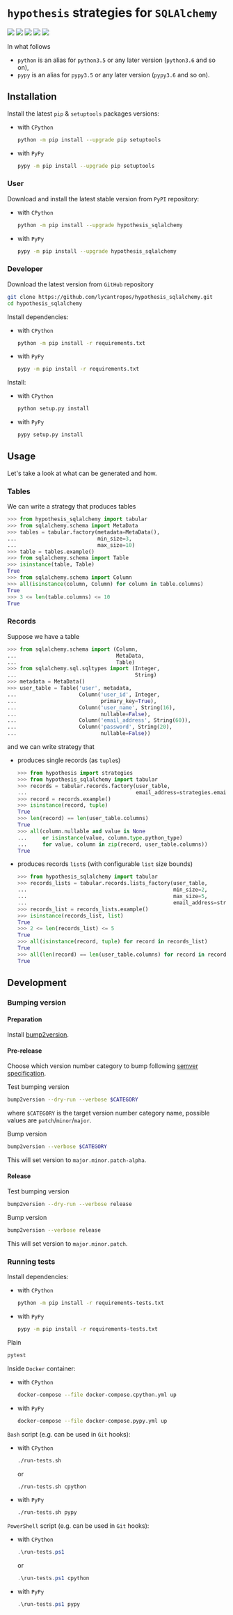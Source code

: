 `hypothesis` strategies for `SQLAlchemy`
========================================

[![](https://travis-ci.org/lycantropos/hypothesis_sqlalchemy.svg?branch=master)](https://travis-ci.org/lycantropos/hypothesis_sqlalchemy "Travis CI")
[![](https://dev.azure.com/lycantropos/hypothesis_sqlalchemy/_apis/build/status/lycantropos.hypothesis_sqlalchemy?branchName=master)](https://dev.azure.com/lycantropos/hypothesis_sqlalchemy/_build/latest?branchName=master "Azure Pipelines")
[![](https://codecov.io/gh/lycantropos/hypothesis_sqlalchemy/branch/master/graph/badge.svg)](https://codecov.io/gh/lycantropos/hypothesis_sqlalchemy "Codecov")
[![](https://img.shields.io/github/license/lycantropos/hypothesis_sqlalchemy.svg)](https://github.com/lycantropos/hypothesis_sqlalchemy/blob/master/LICENSE "License")
[![](https://badge.fury.io/py/hypothesis-sqlalchemy.svg)](https://badge.fury.io/py/hypothesis-sqlalchemy "PyPI")

In what follows
- `python` is an alias for `python3.5` or any later
version (`python3.6` and so on),
- `pypy` is an alias for `pypy3.5` or any later
version (`pypy3.6` and so on).

Installation
------------

Install the latest `pip` & `setuptools` packages versions:
- with `CPython`
  ```bash
  python -m pip install --upgrade pip setuptools
  ```
- with `PyPy`
  ```bash
  pypy -m pip install --upgrade pip setuptools
  ```

### User

Download and install the latest stable version from `PyPI` repository:
- with `CPython`
  ```bash
  python -m pip install --upgrade hypothesis_sqlalchemy
  ```
- with `PyPy`
  ```bash
  pypy -m pip install --upgrade hypothesis_sqlalchemy
  ```

### Developer

Download the latest version from `GitHub` repository
```bash
git clone https://github.com/lycantropos/hypothesis_sqlalchemy.git
cd hypothesis_sqlalchemy
```

Install dependencies:
- with `CPython`
  ```bash
  python -m pip install -r requirements.txt
  ```
- with `PyPy`
  ```bash
  pypy -m pip install -r requirements.txt
  ```

Install:
- with `CPython`
  ```bash
  python setup.py install
  ```
- with `PyPy`
  ```bash
  pypy setup.py install
  ```

Usage
-----

Let's take a look at what can be generated and how.

### Tables

We can write a strategy that produces tables
```python
>>> from hypothesis_sqlalchemy import tabular
>>> from sqlalchemy.schema import MetaData
>>> tables = tabular.factory(metadata=MetaData(),
...                          min_size=3,
...                          max_size=10)
>>> table = tables.example()
>>> from sqlalchemy.schema import Table
>>> isinstance(table, Table)
True
>>> from sqlalchemy.schema import Column
>>> all(isinstance(column, Column) for column in table.columns)
True
>>> 3 <= len(table.columns) <= 10
True

```

### Records

Suppose we have a table
```python
>>> from sqlalchemy.schema import (Column,
...                                MetaData,
...                                Table)
>>> from sqlalchemy.sql.sqltypes import (Integer,
...                                      String)
>>> metadata = MetaData()
>>> user_table = Table('user', metadata,
...                    Column('user_id', Integer,
...                           primary_key=True),
...                    Column('user_name', String(16),
...                           nullable=False),
...                    Column('email_address', String(60)),
...                    Column('password', String(20),
...                           nullable=False))

```
and we can write strategy that
* produces single records (as `tuple`s)
    ```python
    >>> from hypothesis import strategies
    >>> from hypothesis_sqlalchemy import tabular
    >>> records = tabular.records.factory(user_table, 
    ...                                   email_address=strategies.emails())
    >>> record = records.example()
    >>> isinstance(record, tuple)
    True
    >>> len(record) == len(user_table.columns)
    True
    >>> all(column.nullable and value is None
    ...     or isinstance(value, column.type.python_type) 
    ...     for value, column in zip(record, user_table.columns))
    True
  
    ```
* produces records `list`s (with configurable `list` size bounds)
    ```python
    >>> from hypothesis_sqlalchemy import tabular
    >>> records_lists = tabular.records.lists_factory(user_table,
    ...                                               min_size=2,
    ...                                               max_size=5, 
    ...                                               email_address=strategies.emails())
    >>> records_list = records_lists.example()
    >>> isinstance(records_list, list)
    True
    >>> 2 <= len(records_list) <= 5
    True
    >>> all(isinstance(record, tuple) for record in records_list)
    True
    >>> all(len(record) == len(user_table.columns) for record in records_list)
    True

    ```

Development
-----------

### Bumping version

#### Preparation

Install
[bump2version](https://github.com/c4urself/bump2version#installation).

#### Pre-release

Choose which version number category to bump following [semver
specification](http://semver.org/).

Test bumping version
```bash
bump2version --dry-run --verbose $CATEGORY
```

where `$CATEGORY` is the target version number category name, possible
values are `patch`/`minor`/`major`.

Bump version
```bash
bump2version --verbose $CATEGORY
```

This will set version to `major.minor.patch-alpha`. 

#### Release

Test bumping version
```bash
bump2version --dry-run --verbose release
```

Bump version
```bash
bump2version --verbose release
```

This will set version to `major.minor.patch`.

### Running tests

Install dependencies:
- with `CPython`
  ```bash
  python -m pip install -r requirements-tests.txt
  ```
- with `PyPy`
  ```bash
  pypy -m pip install -r requirements-tests.txt
  ```

Plain
```bash
pytest
```

Inside `Docker` container:
- with `CPython`
  ```bash
  docker-compose --file docker-compose.cpython.yml up
  ```
- with `PyPy`
  ```bash
  docker-compose --file docker-compose.pypy.yml up
  ```

`Bash` script (e.g. can be used in `Git` hooks):
- with `CPython`
  ```bash
  ./run-tests.sh
  ```
  or
  ```bash
  ./run-tests.sh cpython
  ```

- with `PyPy`
  ```bash
  ./run-tests.sh pypy
  ```

`PowerShell` script (e.g. can be used in `Git` hooks):
- with `CPython`
  ```powershell
  .\run-tests.ps1
  ```
  or
  ```powershell
  .\run-tests.ps1 cpython
  ```
- with `PyPy`
  ```powershell
  .\run-tests.ps1 pypy
  ```
